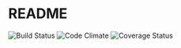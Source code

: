 # README

![Build Status](https://codeship.com/projects/8aac1740-76b4-0134-c525-3297b04e4e78/status?branch=master)
![Code Climate](https://codeclimate.com/github/plauring/breakable_toy.png)
![Coverage Status](https://coveralls.io/repos/plauring/breakable_toy/badge.png)
